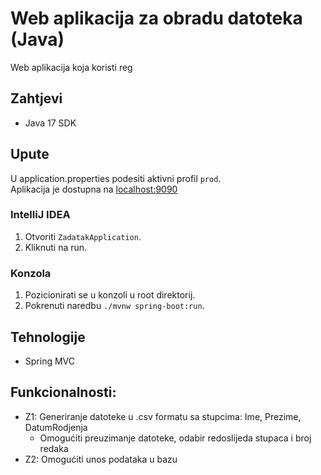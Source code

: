 # Web aplikacija za obradu datoteka (Java)

Web aplikacija koja koristi reg

## Zahtjevi

- Java 17 SDK

## Upute

U application.properties podesiti aktivni profil `prod`.<br>
Aplikacija je dostupna na [localhost:9090](localhost:9090)

### IntelliJ IDEA

1. Otvoriti `ZadatakApplication`.
2. Kliknuti na run.

### Konzola

1. Pozicionirati se u konzoli u root direktorij.
2. Pokrenuti naredbu `./mvnw spring-boot:run`.

## Tehnologije

- Spring MVC

## Funkcionalnosti:

- Z1: Generiranje datoteke u .csv formatu sa stupcima: Ime, Prezime, DatumRodjenja
  - Omogućiti preuzimanje datoteke, odabir redoslijeda stupaca i broj redaka
- Z2: Omogućiti unos podataka u bazu

